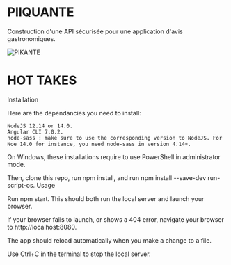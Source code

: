# PIIQUANTE
 Construction d'une API sécurisée pour une application d'avis gastronomiques.
 
 
 ![PIKANTE](https://user-images.githubusercontent.com/77611825/169009354-4368ac31-9fc4-48a8-8eca-ffee8843e934.png)


# HOT TAKES
Installation

Here are the dependancies you need to install:

    NodeJS 12.14 or 14.0.
    Angular CLI 7.0.2.
    node-sass : make sure to use the corresponding version to NodeJS. For Noe 14.0 for instance, you need node-sass in version 4.14+.

On Windows, these installations require to use PowerShell in administrator mode.

Then, clone this repo, run npm install, and run npm install --save-dev run-script-os.
Usage

Run npm start. This should both run the local server and launch your browser.

If your browser fails to launch, or shows a 404 error, navigate your browser to http://localhost:8080.

The app should reload automatically when you make a change to a file.

Use Ctrl+C in the terminal to stop the local server.
